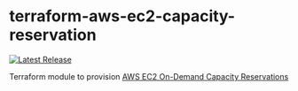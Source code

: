 # terraform-aws-ec2-capacity-reservation
[![Latest Release](https://img.shields.io/github/release/haidargit/terraform-aws-ec2-capacity-reservation.svg)](https://github.com/haidargit/terraform-aws-ec2-capacity-reservation/releases/latest)

Terraform module to provision [AWS EC2 On-Demand Capacity Reservations](https://docs.aws.amazon.com/AWSEC2/latest/UserGuide/ec2-capacity-reservations.html)
